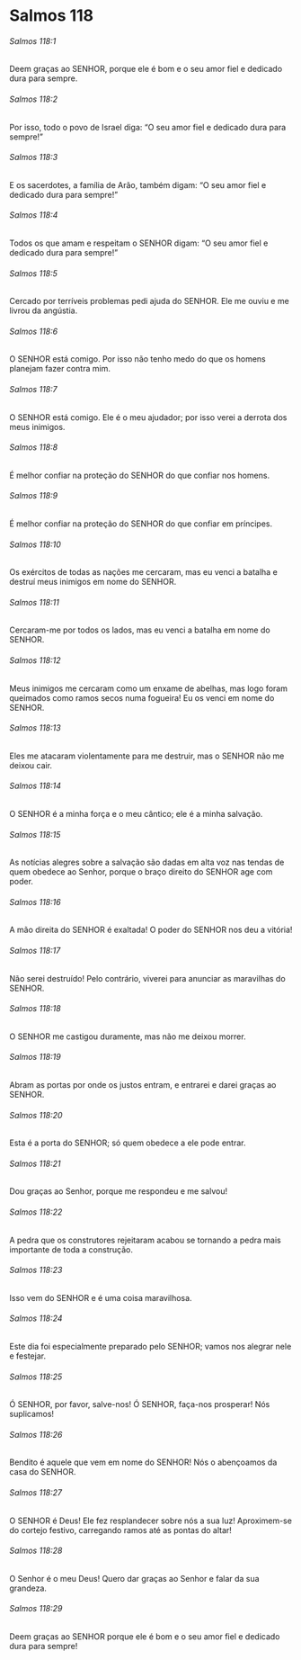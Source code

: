# Salmos 118

###### Salmos 118:1

Deem graças ao SENHOR, porque ele é bom e o seu amor fiel e dedicado dura para sempre.

###### Salmos 118:2

Por isso, todo o povo de Israel diga: “O seu amor fiel e dedicado dura para sempre!”

###### Salmos 118:3

E os sacerdotes, a família de Arão, também digam: “O seu amor fiel e dedicado dura para sempre!”

###### Salmos 118:4

Todos os que amam e respeitam o SENHOR digam: “O seu amor fiel e dedicado dura para sempre!”

###### Salmos 118:5

Cercado por terríveis problemas pedi ajuda do SENHOR. Ele me ouviu e me livrou da angústia.

###### Salmos 118:6

O SENHOR está comigo. Por isso não tenho medo do que os homens planejam fazer contra mim.

###### Salmos 118:7

O SENHOR está comigo. Ele é o meu ajudador; por isso verei a derrota dos meus inimigos.

###### Salmos 118:8

É melhor confiar na proteção do SENHOR do que confiar nos homens.

###### Salmos 118:9

É melhor confiar na proteção do SENHOR do que confiar em príncipes.

###### Salmos 118:10

Os exércitos de todas as nações me cercaram, mas eu venci a batalha e destruí meus inimigos em nome do SENHOR.

###### Salmos 118:11

Cercaram-me por todos os lados, mas eu venci a batalha em nome do SENHOR.

###### Salmos 118:12

Meus inimigos me cercaram como um enxame de abelhas, mas logo foram queimados como ramos secos numa fogueira! Eu os venci em nome do SENHOR.

###### Salmos 118:13

Eles me atacaram violentamente para me destruir, mas o SENHOR não me deixou cair.

###### Salmos 118:14

O SENHOR é a minha força e o meu cântico; ele é a minha salvação.

###### Salmos 118:15

As notícias alegres sobre a salvação são dadas em alta voz nas tendas de quem obedece ao Senhor, porque o braço direito do SENHOR age com poder.

###### Salmos 118:16

A mão direita do SENHOR é exaltada! O poder do SENHOR nos deu a vitória!

###### Salmos 118:17

Não serei destruído! Pelo contrário, viverei para anunciar as maravilhas do SENHOR.

###### Salmos 118:18

O SENHOR me castigou duramente, mas não me deixou morrer.

###### Salmos 118:19

Abram as portas por onde os justos entram, e entrarei e darei graças ao SENHOR.

###### Salmos 118:20

Esta é a porta do SENHOR; só quem obedece a ele pode entrar.

###### Salmos 118:21

Dou graças ao Senhor, porque me respondeu e me salvou!

###### Salmos 118:22

A pedra que os construtores rejeitaram acabou se tornando a pedra mais importante de toda a construção.

###### Salmos 118:23

Isso vem do SENHOR e é uma coisa maravilhosa.

###### Salmos 118:24

Este dia foi especialmente preparado pelo SENHOR; vamos nos alegrar nele e festejar.

###### Salmos 118:25

Ó SENHOR, por favor, salve-nos! Ó SENHOR, faça-nos prosperar! Nós suplicamos!

###### Salmos 118:26

Bendito é aquele que vem em nome do SENHOR! Nós o abençoamos da casa do SENHOR.

###### Salmos 118:27

O SENHOR é Deus! Ele fez resplandecer sobre nós a sua luz! Aproximem-se do cortejo festivo, carregando ramos até as pontas do altar!

###### Salmos 118:28

O Senhor é o meu Deus! Quero dar graças ao Senhor e falar da sua grandeza.

###### Salmos 118:29

Deem graças ao SENHOR porque ele é bom e o seu amor fiel e dedicado dura para sempre!

